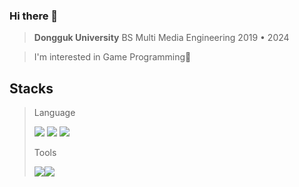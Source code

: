 ### Hi there 👋
> **Dongguk University**
> BS Multi Media Engineering
> 2019 • 2024

>I'm interested in Game Programming👾
> 

## Stacks
>
>Language
>
><img src="https://img.shields.io/badge/c-00C4CC?style=plastic-square&logo=c&logoColor=white"/> <img src="https://img.shields.io/badge/C++-E9568E?style=plastic-square&logo=C++&logoColor=white"/>  <img src="https://img.shields.io/badge/Python-7B68EE?style=plastic-square&logo=Python&logoColor=white"/>
>
>Tools
>
><img src="https://img.shields.io/badge/Unreal Engine-000000?style=plastic-square&logo=Unreal Engine&logoColor=white"/><img src="https://img.shields.io/badge/Unity-527FFF?style=plastic-square&logo=Unity&logoColor=white"/>
<!--
**ddozakim/ddozakim** is a ✨ _special_ ✨ repository because its `README.md` (this file) appears on your GitHub profile.

Here are some ideas to get you started:

- 🔭 I’m currently working on ...
- 🌱 I’m currently learning ...
- 👯 I’m looking to collaborate on ...
- 🤔 I’m looking for help with ...
- 💬 Ask me about ...
- 📫 How to reach me: ...
- 😄 Pronouns: ...
- ⚡ Fun fact: ...
-->
